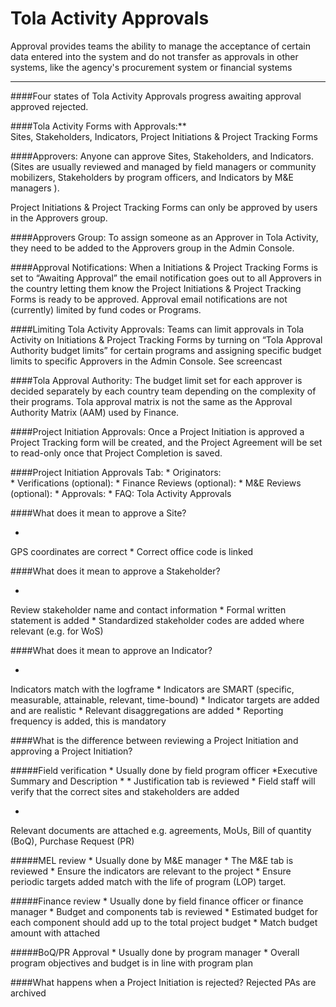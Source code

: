 # Tola Activity Approvals


Approval provides teams the ability to manage the acceptance of certain data entered into the system and do not transfer as approvals in other systems, like the agency's procurement system or financial systems 


---



####Four states of Tola Activity Approvals
progress
awaiting approval
approved 
rejected. 

####Tola Activity Forms with Approvals:**  
Sites, Stakeholders, Indicators, Project Initiations & Project Tracking Forms

####Approvers:
Anyone can approve Sites, Stakeholders, and Indicators. (Sites are usually reviewed and managed by field managers or community mobilizers, Stakeholders by program officers, and Indicators by M&E managers ). 

Project Initiations & Project Tracking Forms can only be approved by users in the Approvers group. 

####Approvers Group:
To assign someone as an Approver in Tola Activity, they need to be added to the Approvers group in the Admin Console. 

####Approval Notifications:
When a Initiations & Project Tracking Forms is set to “Awaiting Approval” the email notification goes out to all Approvers in the country letting them know the Project Initiations & Project Tracking Forms is ready to be approved. Approval email notifications are not (currently) limited by fund codes or Programs.

####Limiting Tola Activity Approvals:
Teams can limit approvals in Tola Activity on Initiations & Project Tracking Forms by turning on “Tola Approval Authority budget limits” for certain programs and assigning specific budget limits to specific Approvers in the Admin Console. See screencast

####Tola Approval Authority:
The budget limit set for each approver is decided separately by each country team depending on the complexity of their programs. Tola approval matrix is not the same as the Approval Authority Matrix (AAM) used by Finance.

####Project Initiation Approvals:
Once a Project Initiation is approved a Project Tracking form will be created, and the Project Agreement will be set to read-only once that Project Completion is saved. 

####Project Initiation Approvals Tab: 
* 
Originators:  
* 
Verifications (optional): 
* 
Finance Reviews (optional): 
* 
M&E Reviews (optional): 
* 
Approvals: 
* 
FAQ: Tola Activity Approvals


####What does it mean to approve a Site?

* 
GPS coordinates are correct
* 
Correct office code is linked

####What does it mean to approve a Stakeholder?

* 
Review stakeholder name and contact information
* 
Formal written statement is added
* 
Standardized stakeholder codes are added where relevant (e.g. for WoS)

####What does it mean to approve an Indicator? 

* 
Indicators match with the logframe
* 
Indicators are SMART (specific, measurable, attainable, relevant, time-bound)
* 
Indicator targets are added and are realistic
* 
Relevant disaggregations are added
* 
Reporting frequency is added, this is mandatory

####What is the difference between reviewing a Project Initiation and approving a Project Initiation?

#####Field verification 
* 
Usually done by field program officer
*Executive Summary and Description * 
* 
Justification tab is reviewed
* 
Field staff will verify that the correct sites and stakeholders are added

* 
Relevant documents are attached e.g. agreements, MoUs, Bill of quantity (BoQ), Purchase Request (PR)

#####MEL review
* 
Usually done by M&E manager
* 
The M&E tab is reviewed
* 
Ensure the indicators are relevant to the project
* 
Ensure periodic targets added match with the life of program (LOP) target.

#####Finance review
* 
Usually done by field finance officer or finance manager
* 
Budget and components tab is reviewed
* 
Estimated budget for each component should add up to the total project budget
* 
Match budget amount with attached 

#####BoQ/PR Approval
* 
Usually done by program manager
* 
Overall program objectives and budget is in line with program plan

####What happens when a Project Initiation is rejected? 
Rejected PAs are archived